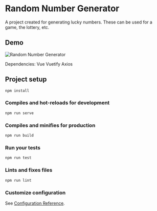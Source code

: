 # Random Number Generator

A project created for generating lucky numbers. These can be used for a game, the lottery, etc.

## Demo
![Random Number Generator](https://media.giphy.com/media/d5wYZWuzrlcMJDhpJS/giphy.gif)

Dependencies:
Vue
Vuetify
Axios

## Project setup
```
npm install
```

### Compiles and hot-reloads for development
```
npm run serve
```

### Compiles and minifies for production
```
npm run build
```

### Run your tests
```
npm run test
```

### Lints and fixes files
```
npm run lint
```

### Customize configuration
See [Configuration Reference](https://cli.vuejs.org/config/).
